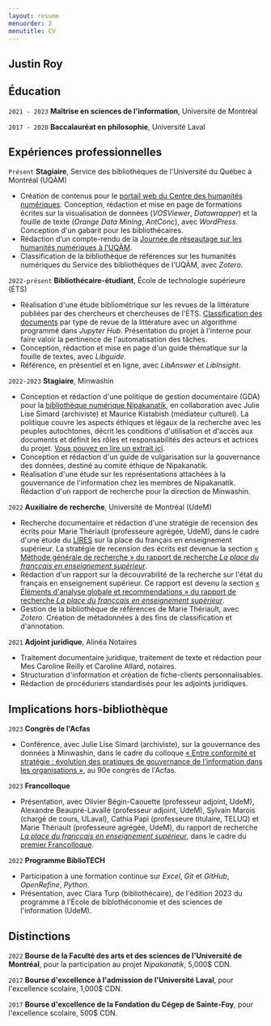 ```yaml
---
layout: resume
menuorder: 2
menutitle: CV
---
```

## Justin Roy

## Éducation

`2021 - 2023`
__Maîtrise en sciences de l'information__,
Université de Montréal

`2017 - 2020`
__Baccalauréat en philosophie__,
Université Laval 

## Expériences professionnelles

`Présent`
__Stagiaire__, Service des bibliothèques de l'Université du Québec à Montréal (UQÀM)

- Création de contenus pour le [portail web du Centre des humanités numériques](https://recherchenumerique.uqam.ca/). Conception, rédaction et mise en page de formations écrites sur la visualisation de données (_VOSViewer_, _Datawrapper_) et la fouille de texte (_Orange Data Mining_, _AntConc_), avec _WordPress_. Conception d'un gabarit pour les bibliothécaires.
- Rédaction d’un compte-rendu de la [Journée de réseautage sur les humanités numériques à l'UQÀM](https://evenements.uqam.ca/evenements/journee-de-reseautage-sur-les-humanites-numeriques-a-l-uqam/25174?date=2023-05-03_09-30-00).
- Classification de la bibliothèque de références sur les humanités numériques du Service des bibliothèques de l'UQÀM, avec _Zotero_.

`2022-présent`
__Bibliothécaire-étudiant__, École de technologie supérieure (ÉTS)

- Réalisation d'une étude bibliométrique sur les revues de la littérature publiées par des chercheurs et chercheuses de l'ÉTS. [Classification des documents](https://juste-un-roy.github.io/blog/FT-ETS/) par type de revue de la littérature avec un algorithme programmé dans _Jupyter Hub_. Présentation du projet à l'interne pour faire valoir la pertinence de l'automatisation des tâches.
- Conception, rédaction et mise en page d'un guide thématique sur la fouille de textes, avec _Libguide_.
- Référence, en présentiel et en ligne, avec _LibAnswer_ et _LibInsight_.

`2022-2023`
__Stagiaire__, Minwashin

- Conception et rédaction d'une politique de gestion documentaire (GDA) pour la [bibliothèque numérique Nipakanatik](https://dev.nipakanatik.org/s/nipakanatik/page/accueil), en collaboration avec Julie Lise Simard (archiviste) et Maurice Kistabish (médiateur culturel). La politique couvre les aspects éthiques et légaux de la recherche avec les peuples autochtones, décrit les conditions d'utilisation et d'accès aux documents et définit les rôles et responsabilités des acteurs et actrices du projet. [Vous pouvez en lire un extrait ici](https://dev.nipakanatik.org/s/nipakanatik/page/principes-gestion).
- Conception et rédaction d'un guide de vulgarisation sur la gouvernance des données, destiné au comité éthique de Nipakanatik.
- Réalisation d'une étude sur les représentations attachées à la gouvernance de l'information chez les membres de Nipakanatik. Rédaction d'un rapport de recherche pour la direction de Minwashin.

`2022`
__Auxiliaire de recherche__, Université de Montréal (UdeM)

- Recherche documentaire et rédaction d'une stratégie de recension des écrits pour Marie Thériault (professeure agrégée, UdeM), dans le cadre d'une étude du [LIRES](https://www.lires.ca/) sur la place du français en enseignement supérieur. La stratégie de recension des écrits est devenue la section [« Méthode générale de recherche » du rapport de recherche _La place du françcais en enseignement supérieur_](https://documentation.lacsq.org/in/documentViewer.xhtml?id=1e180c36-2393-446f-bde9-9af08649fafc&locale=fr&file=/in/rest/annotationSVC/DownloadWatermarkedAttachment/attach_upload_94ec85f8-e51f-4d1c-b129-76e952240280#%5B%7B%22num%22%3A31%2C%22gen%22%3A0%7D%2C%7B%22name%22%3A%22XYZ%22%7D%2C68%2C234%2C0%5D).
- Rédaction d'un rapport sur la découvrabilité de la recherche sur l'état du français en enseignement supérieur. Ce rapport est devenu la section [« Éléments d'analyse globale et recommendations » du rapport de recherche _La place du françcais en enseignement supérieur_](https://documentation.lacsq.org/in/documentViewer.xhtml?id=1e180c36-2393-446f-bde9-9af08649fafc&locale=fr&file=/in/rest/annotationSVC/DownloadWatermarkedAttachment/attach_upload_94ec85f8-e51f-4d1c-b129-76e952240280#%5B%7B%22num%22%3A85%2C%22gen%22%3A0%7D%2C%7B%22name%22%3A%22XYZ%22%7D%2C84%2C379%2C0%5D).
- Gestion de la bibliothèque de références de Marie Thériault, avec _Zotero_. Création de métadonnées à des fins de classification et d'annotation.

`2021`
__Adjoint juridique__, Alinéa Notaires

- Traitement documentaire juridique, traitement de texte et rédaction pour Mes Caroline Reilly et Caroline Allard, notaires.
- Structuration d'information et création de fiche-clients personnalisables.
- Rédaction de procéduriers standardisés pour les adjoints juridiques.

## Implications hors-bibliothèque ##

`2023`
__Congrès de l'Acfas__

- Conférence, avec Julie Lise Simard (archiviste), sur la gouvernance des données à Minwashin, dans le cadre du colloque [« Entre conformité et stratégie : évolution des pratiques de gouvernance de l’information dans les organisations »](https://www.acfas.ca/evenements/congres/programme-preliminaire/300/301), au 90e congrès de l'Acfas.

`2023`
__Francolloque__

- Présentation, avec Olivier Bégin-Caouette (professeur adjoint, UdeM), Alexandre Beaupré-Lavallé (professeur adjoint, UdeM), Sylvain Marois (chargé de cours, ULaval), Cathia Papi (professeure titulaire, TELUQ) et Marie Thériault (professeure agrégée, UdeM), du rapport de recherche [_La place du françcais en enseignement supérieur_](https://documentation.lacsq.org/in/documentViewer.xhtml?id=1e180c36-2393-446f-bde9-9af08649fafc&locale=fr&file=/in/rest/annotationSVC/DownloadWatermarkedAttachment/attach_upload_94ec85f8-e51f-4d1c-b129-76e952240280), dans le cadre du [premier Francolloque](https://francolloque.lacsq.org/programmation/).

`2022`
__Programme BiblioTECH__

- Participation à une formation continue sur _Excel_, _Git_ et _GitHub_, _OpenRefine_, _Python_.
- Présentation, avec Clara Turp (bibliothécaire), de l'édition 2023 du programme à l'École de biblothéconomie et des sciences de l'information (UdeM).

## Distinctions

`2022`
__Bourse de la Faculté des arts et des sciences de l'Université de Montréal__, pour la participation au projet _Nipakanatik_, 5,000$ CDN.

`2017`
__Bourse d'excellence à l'admission de l'Université Laval__, pour l'excellence scolaire, 1,000$ CDN.

`2017`
__Bourse d'excellence de la Fondation du Cégep de Sainte-Foy__, pour l'excellence scolaire, 500$ CDN.

<!-- ### Footer

Last updated: 2023 -->


